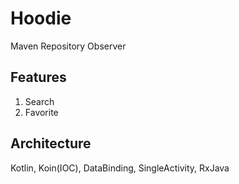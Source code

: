 # Hoodie
Maven Repository Observer

## Features
1. Search
2. Favorite

## Architecture
Kotlin, Koin(IOC), DataBinding, SingleActivity, RxJava
